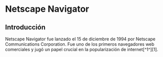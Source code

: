 # Netscape Navigator

## Introducción
Netscape Navigator fue lanzado el 15 de diciembre de 1994 por Netscape Communications Corporation. Fue uno de los primeros navegadores web comerciales y jugó un papel crucial en la popularización de internet[^1^][1].

